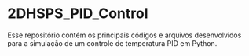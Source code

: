 # 2DHSPS_PID_Control
Esse repositório contém os principais códigos e arquivos desenvolvidos para a simulação de um controle de temperatura PID em Python.
